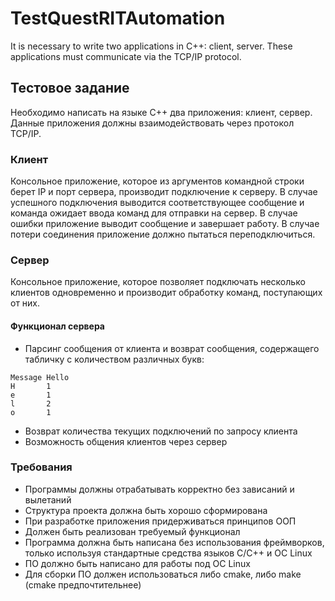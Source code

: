 # TestQuestRITAutomation
It is necessary to write two applications in C++: client, server. These applications must communicate via the TCP/IP protocol.

## Тестовое задание
Необходимо написать на языке С++ два приложения: клиент, сервер.
Данные приложения должны взаимодействовать через протокол TCP/IP.
### Клиент
Консольное приложение, которое из аргументов командной строки берет
IP и порт сервера, производит подключение к серверу. В случае успешного
подключения выводится соответствующее сообщение и команда ожидает
ввода команд для отправки на сервер. В случае ошибки приложение
выводит сообщение и завершает работу. В случае потери соединения
приложение должно пытаться переподключиться.
### Сервер
Консольное приложение, которое позволяет подключать несколько
клиентов одновременно и производит обработку команд, поступающих от
них.
#### Функционал сервера
- Парсинг сообщения от клиента и возврат сообщения, содержащего
табличку с количеством различных букв:
```
Message Hello
H       1
e       1
l       2
o       1
```
- Возврат количества текущих подключений по запросу клиента
- Возможность общения клиентов через сервер
### Требования
- Программы должны отрабатывать корректно без зависаний и
вылетаний
- Структура проекта должна быть хорошо сформирована
- При разработке приложения придерживаться принципов ООП
- Должен быть реализован требуемый функционал
- Программа должна быть написана без использования фреймворков,
только используя стандартные средства языков C/C++ и ОС Linux
- ПО должно быть написано для работы под ОС Linux
- Для сборки ПО должен использоваться либо cmake, либо make (cmake
предпочтительнее)